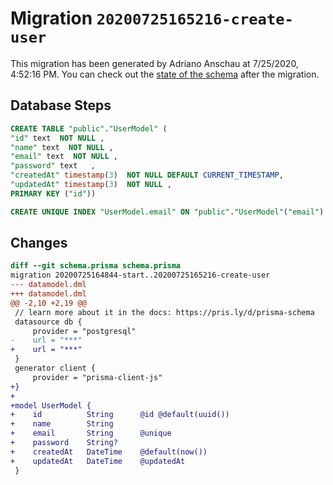 # Migration `20200725165216-create-user`

This migration has been generated by Adriano Anschau at 7/25/2020, 4:52:16 PM.
You can check out the [state of the schema](./schema.prisma) after the migration.

## Database Steps

```sql
CREATE TABLE "public"."UserModel" (
"id" text  NOT NULL ,
"name" text  NOT NULL ,
"email" text  NOT NULL ,
"password" text   ,
"createdAt" timestamp(3)  NOT NULL DEFAULT CURRENT_TIMESTAMP,
"updatedAt" timestamp(3)  NOT NULL ,
PRIMARY KEY ("id"))

CREATE UNIQUE INDEX "UserModel.email" ON "public"."UserModel"("email")
```

## Changes

```diff
diff --git schema.prisma schema.prisma
migration 20200725164844-start..20200725165216-create-user
--- datamodel.dml
+++ datamodel.dml
@@ -2,10 +2,19 @@
 // learn more about it in the docs: https://pris.ly/d/prisma-schema
 datasource db {
     provider = "postgresql"
-    url = "***"
+    url = "***"
 }
 generator client {
     provider = "prisma-client-js"
+}
+
+model UserModel {
+    id          String      @id @default(uuid())
+    name        String
+    email       String      @unique
+    password    String?
+    createdAt   DateTime    @default(now())
+    updatedAt   DateTime    @updatedAt
 }
```



